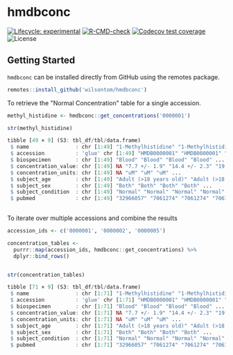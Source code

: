 # hmdbconc

[![Lifecycle: experimental](https://img.shields.io/badge/lifecycle-experimental-orange.svg)](https://lifecycle.r-lib.org/articles/stages.html#experimental) [![R-CMD-check](https://github.com/wilsontom/hmdbconc/actions/workflows/R-CMD-check.yaml/badge.svg)](https://github.com/wilsontom/hmdbconc/actions/workflows/R-CMD-check.yaml) [![Codecov test coverage](https://codecov.io/gh/wilsontom/hmdbconc/branch/master/graph/badge.svg)](https://app.codecov.io/gh/wilsontom/hmdbconc?branch=master) ![License](https://img.shields.io/badge/license-GNU%20GPL%20v3.0-blue.svg "GNU GPL v3.0") 

## Getting Started

`hmdbconc` can be installed directly from GitHub using the remotes package.

```r
remotes::install_github('wilsontom/hmdbconc')
```
To retrieve the "Normal Concentration" table for a single accession. 

```r
methyl_histidine <- hmdbconc::get_concentrations('0000001')

str(methyl_histidine)

tibble [49 × 9] (S3: tbl_df/tbl/data.frame)
 $ name               : chr [1:49] "1-Methylhistidine" "1-Methylhistidine" "1-Methylhistidine" "1-Methylhistidine" ...
 $ accession          : 'glue' chr [1:49] "HMDB0000001" "HMDB0000001" "HMDB0000001" "HMDB0000001" ...
 $ biospecimen        : chr [1:49] "Blood" "Blood" "Blood" "Blood" ...
 $ concentration_value: chr [1:49] NA "7.7 +/- 1.9" "14.4 +/- 2.3" "19.6 +/- 2.6" ...
 $ concentration_units: chr [1:49] NA "uM" "uM" "uM" ...
 $ subject_age        : chr [1:49] "Adult (>18 years old)" "Adult (>18 years old)" "Adult (>18 years old)" "Adult (>18 years old)" ...
 $ subject_sex        : chr [1:49] "Both" "Both" "Both" "Both" ...
 $ subject_condition  : chr [1:49] "Normal" "Normal" "Normal" "Normal" ...
 $ pubmed             : chr [1:49] "32966057" "7061274" "7061274" "7061274" ...
 
 ```

To iterate over multiple accessions and combine the results

```r
accession_ids <- c('0000001', '0000002', '0000005')

concentration_tables <-
  purrr::map(accession_ids, hmdbconc::get_concentrations) %>%
  dplyr::bind_rows()


str(concentration_tables)

tibble [71 × 9] (S3: tbl_df/tbl/data.frame)
 $ name               : chr [1:71] "1-Methylhistidine" "1-Methylhistidine" "1-Methylhistidine" "1-Methylhistidine" ...
 $ accession          : 'glue' chr [1:71] "HMDB0000001" "HMDB0000001" "HMDB0000001" "HMDB0000001" ...
 $ biospecimen        : chr [1:71] "Blood" "Blood" "Blood" "Blood" ...
 $ concentration_value: chr [1:71] NA "7.7 +/- 1.9" "14.4 +/- 2.3" "19.6 +/- 2.6" ...
 $ concentration_units: chr [1:71] NA "uM" "uM" "uM" ...
 $ subject_age        : chr [1:71] "Adult (>18 years old)" "Adult (>18 years old)" "Adult (>18 years old)" "Adult (>18 years old)" ...
 $ subject_sex        : chr [1:71] "Both" "Both" "Both" "Both" ...
 $ subject_condition  : chr [1:71] "Normal" "Normal" "Normal" "Normal" ...
 $ pubmed             : chr [1:71] "32966057" "7061274" "7061274" "7061274" ...

```


